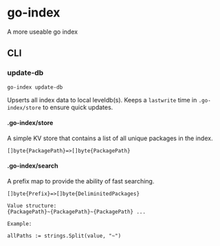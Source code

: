 # go-index
A more useable go index

## CLI

### update-db
`go-index update-db`

Upserts all index data to local leveldb(s). Keeps a `lastwrite` time in `.go-index/store` to ensure quick updates.

#### .go-index/store
A simple KV store that contains a list of all unique packages in the index.

`[]byte{PackagePath}=>[]byte{PackagePath}`

#### .go-index/search 
A prefix map to provide the ability of fast searching.
```
[]byte{Prefix}=>[]byte{DeliminitedPackages}

Value structure:
{PackagePath}~{PackagePath}~{PackagePath} ... 

Example:

allPaths := strings.Split(value, "~")

